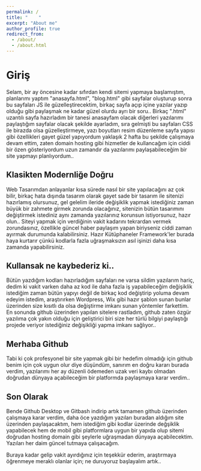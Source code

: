 ```yaml
---
permalink: /
title: "    "
excerpt: "About me"
author_profile: true
redirect_from: 
  - /about/
  - /about.html
---
```


Giriş
======
Selam, bir ay öncesine kadar sıfırdan kendi sitemi yapmaya başlamıştım, planlarımı yaptım "anasayfa.html", "blog.html" gibi sayfalar oluşturup sonra bu sayfaları JS ile güzelleştirecektim, birkaç sayfa açıp içine yazılar yazıp olduğu gibi paylaşmak ne kadar güzel olurdu ayrı bir soru..
  Birkaç ".html" uzantılı sayfa hazırladım bir tanesi anasayfam olacak diğerleri yazılarımı paylaştığım sayfalar olacak şekilde ayarladım, sıra gelmişti bu sayfaları CSS ile birazda olsa güzelleştirmeye, yazı boyutları resim düzenleme sayfa yapısı gibi özellikleri gayet güzel yapıyordum yaklaşık 2 hafta bu şekilde çalışmaya devam ettim, zaten domain hosting gibi hizmetler de kullancağım için ciddi bir özen gösteriyordum uzun zamandır da yazılarımı paylaşabileceğim bir site yapmayı planlıyordum..

Klasikten Modernliğe Doğru 
------
Web Tasarımdan anlayanlar kısa sürede nasıl bir site yapılacağını az çok bilir, birkaç hata dışında tasarım olarak gayet sade bir tasarım ile sitenizi hazırlamış olursunuz, gel gelelim ileride değişiklik yapmak istediğiniz zaman büyük bir zahmete girmek zorunda olacağınız, sitenizin bütün tasarımını değiştirmek istediniz aynı zamanda yazılarınız korunsun istiyorsunuz, hazır olun.. Siteyi yapmak için verdiğinin vakit kadarını tekrardan vermek zorundasınız, özellikle güncel haber paylaşım yapan biriyseniz ciddi zaman ayırmak durumunda kalabilirsiniz. Hazır Kütüphaneler Framework'ler burada haya kurtarır çünkü kodlarla fazla uğraşmaksızın asıl işinizi daha kısa zamanda yapabilirsiniz.

Kullansak ne kaybederiz ki..
------
Bütün yazdığım kodları hazırladığım sayfaları ne varsa sildim yazılarım hariç, dedim ki vakit varken daha az kod ile daha fazla iş yapabileceğim değişiklik istediğim zaman bütün yapıyı değil de birkaç kod değiştirip yoluma devam edeyim istedim, araştırırken Wordpress, Wix gibi hazır şablon sunan bunlar üzerinden size kısıtlı da olsa değiştirme imkanı sunan yöntemler farkettim. En sonunda github üzerinden yapılan sitelere rastladım, github zaten özgür yazılıma çok yakın olduğu için geliştirici biri size her türlü bilgiyi paylaştığı projede veriyor istediğiniz değişikliği yapma imkanı sağlıyor..


Merhaba Github
------
Tabi ki çok profesyonel bir site yapmak gibi bir hedefim olmadığı için github benim için çok uygun olur diye düşündüm, sanırım en doğru kararı burada verdim, yazılarımı her ay düzenli ödemeden uzak veri kaybı olmadan doğrudan dünyaya açabileceğim bir platformda paylaşmaya karar verdim..

Son Olarak
------
Bende Github Desktop ve Gitbash indirip artık tamamen github üzerinden çalışmaya karar verdim, daha öce yazdığım yazıları buradan aldığım site üzerinden paylaşacaktım, hem istediğim gibi kodlar üzerinde değşiklik yapabilecek hem de mobil gibi platformlara uygun bir yapıda olup sitemi doğrudan hosting domain gibi şeylerle uğraşmadan dünyaya açabilecektim. Yazıları her daim güncel tutmaya çalışacağım.

Buraya kadar gelip vakit ayırdığınız için teşekkür ederim, araştırmaya öğrenmeye meraklı olanlar için; ne duruyoruz başlayalım artık..
